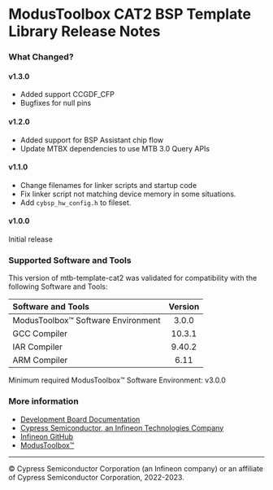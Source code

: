 # ModusToolbox CAT2 BSP Template Library Release Notes

### What Changed?
#### v1.3.0
* Added support CCGDF_CFP
* Bugfixes for null pins
#### v1.2.0
* Added support for BSP Assistant chip flow
* Update MTBX dependencies to use MTB 3.0 Query APIs
#### v1.1.0
* Change filenames for linker scripts and startup code
* Fix linker script not matching device memory in some situations.
* Add `cybsp_hw_config.h` to fileset.
#### v1.0.0
Initial release

### Supported Software and Tools
This version of mtb-template-cat2 was validated for compatibility with the following Software and Tools:

| Software and Tools                        | Version |
| :---                                      | :----:  |
| ModusToolbox™ Software Environment        | 3.0.0   |
| GCC Compiler                              | 10.3.1  |
| IAR Compiler                              | 9.40.2  |
| ARM Compiler                              | 6.11    |

Minimum required ModusToolbox™ Software Environment: v3.0.0

### More information
* [Development Board Documentation](https://www.cypress.com/documentation/development-kitsboards)
* [Cypress Semiconductor, an Infineon Technologies Company](https://www.cypress.com)
* [Infineon GitHub](https://github.com/infineon)
* [ModusToolbox™](https://www.cypress.com/products/modustoolbox-software-environment)

---
© Cypress Semiconductor Corporation (an Infineon company) or an affiliate of Cypress Semiconductor Corporation, 2022-2023.
